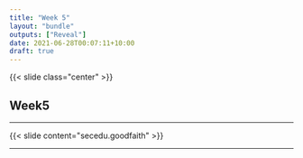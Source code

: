 ```yaml
---
title: "Week 5"
layout: "bundle"
outputs: ["Reveal"]
date: 2021-06-28T00:07:11+10:00
draft: true
---
```


{{< slide class="center" >}}

## Week5

---

{{< slide content="secedu.goodfaith" >}}

---

